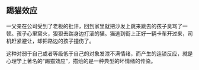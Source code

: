 ## 踢猫效应

一父亲在公司受到了老板的批评，回到家里就把沙发上跳来跳去的孩子臭骂了一顿。孩子心里窝火，狠狠去踹身边打滚的猫。猫逃到街上正好一辆卡车开过来，司机赶紧避让，却把路边的孩子撞伤了。

这种对弱于自己或者等级低于自己的对象发泄不满情绪，而产生的连锁反应，就是心理学上著名的“踢猫效应”，描绘的是一种典型的坏情绪的传染。
